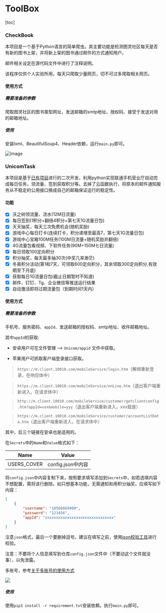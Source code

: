 # ToolBox

[toc]

### CheckBook

本项目是一个基于Python语言的简单爬虫。其主要功能是检测图灵社区每天是否有新的图书上架，并将新上架的图书通过邮件的方式通知用户。

邮件相关设定在源代码文件中进行了注释说明。

该程序仅供个人实验所用，每天只爬取少量网页，切不可过多爬取相关网页。

#### 使用方式

##### 需要准备的参数

爬取图灵社区的图书类型网址，发送邮箱的smtp地址、授权码、接受于发送对用的邮箱地址。

##### 使用

安装lxml、BeautifulSoup4、Header依赖，运行`main.py`即可。

![image](https://user-images.githubusercontent.com/19681022/110322711-827d8280-804e-11eb-8c56-0dc19572db5f.png)

### UnicomTask

本项目是基于[已有项目](https://github.com/srcrs/UnicomTask)进行的二次开发，利用python实现联通手机营业厅自动完成每日任务，领流量、签到获取积分等。去掉了云函数执行，将原本的邮件通知服务从不稳定的公用接口换成自己的邮箱保证运行的稳定性。

#### 功能

* [x] 沃之树领流量、浇水(12M日流量)
* [x] 每日签到(1积分+翻倍4积分+第七天1G流量日包)
* [x] 天天抽奖，每天三次免费机会(随机奖励)
* [x] 游戏中心每日打卡(连续打卡，积分递增至最高7，第七天1G流量日包)
* [x] 游戏中心宝箱100M任务(100M日流量+随机奖励并翻倍)
* [x] 4G流量包看视频、下软件任务(90M+150M七日流量)
* [x] 每日领取100定向积分 
* [x] 积分抽奖，每天最多抽30次(中奖几率渺茫)
* [x] 冬奥积分活动(第1和7天，可领取600定向积分，其余领取300定向积分,有效期至下月底)
* [x] 获取每日1G流量日包(截止日期暂时不知道)
* [x] 邮件、钉钉、Tg、企业微信等推送运行结果
* [x] 自动激活即将过期流量包（到期时间1天内）

#### 使用方式

##### 需要准备的参数

手机号、服务密码、`appId`、发送邮箱的授权码、smtp地址、收件邮箱地址。

其中`appId`的获取:

+ 安卓用户可在文件管理 --> `Unicom/appid` 文件中获取。

+ 苹果用户可抓取客户端登录接口获取。

> `https://m.client.10010.com/mobileService/login.htm`（解绑重新登录，在响应体中）

> `https://m.client.10010.com/mobileService/onLine.htm`（退出客户端重新进入，在请求体中）

> `http://m.client.10010.com/mobileService/customer/getclientconfig.htm?appId=xxx&mobile=yyy`（退出客户端重新进入，xxx就是）

> `https://m.client.10010.com/mobileService/customer/accountListData.htm`（退出客户端重新进入，在请求体中）

其中，后三个链接在安卓也是适用的。

在`Secrets`中的`Name`和`Value`格式如下：

| Name        | Value             |
| ----------- | ----------------- |
| USERS_COVER | config.json中内容 |

将`config.json`中内容复制下来，按照要求填写添加到`Secrets`中，如若选填内容不想配置，需将该行删除。如只想基本功能，无需通知和用积分抽奖，应填写如下内容：

```json
[
    {
        "username": "18566669999",
        "password": "123456",
        "appId": "xxxxxxxxxxxxxxxxxxxxxxxxxxxxxxx"
    }
]
```

注意`json`格式，最后一个要删掉逗号。建议在填写之前，使用[json校验工具](https://www.bejson.com/)进行校验。

注意：不要将个人信息填写到仓库`config.json`文件中（不要动这个文件就没事），以免泄露。

多账号，参考[关于多账号的使用方式](https://github.com/srcrs/UnicomTask/discussions/16)

![](https://draw-static.vercel.app/UnicomTask/将参数填到Secrets中.gif)

##### 使用

使用`pip3 install -r requirement.txt`安装依赖。执行`main.py`即可。